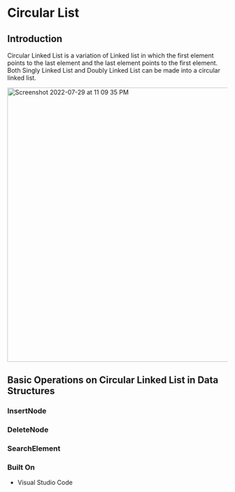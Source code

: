 # Circular List

## Introduction
Circular Linked List is a variation of Linked list in which the first element points to the last element and the last element points to the first element. Both Singly Linked List and Doubly Linked List can be made into a circular linked list.

<img width="627" alt="Screenshot 2022-07-29 at 11 09 35 PM" src="https://user-images.githubusercontent.com/64159652/181814918-23173ff8-f1fb-43f4-ab41-b797b93a3470.png">

## Basic Operations on Circular Linked List in Data Structures

### InsertNode

### DeleteNode

### SearchElement

### Built On
-  Visual Studio Code
